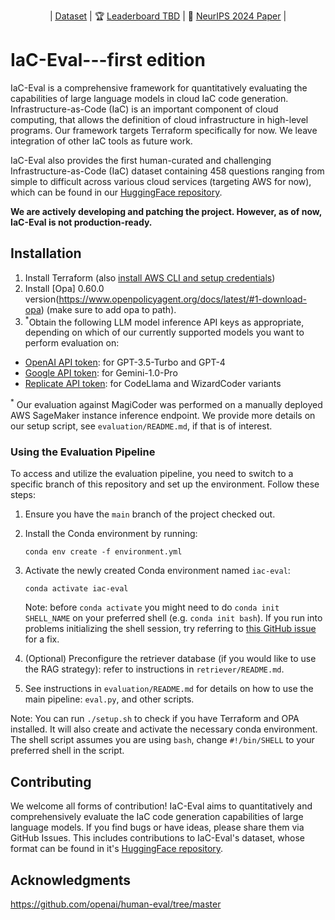 <p align="center">| <a href="https://huggingface.co/datasets/autoiac-project/iac-eval"><u>Dataset</u></a> | 🏆 <a href="https://huggingface.co/datasets/autoiac-project/iac-eval"><u>Leaderboard TBD</u></a> | 📖 <a href="https://www.cs-pk.com/neurips24-iac-eval.pdf"><u>NeurIPS 2024 Paper</u></a> |</p>

# IaC-Eval---first edition

IaC-Eval is a comprehensive framework for quantitatively evaluating the capabilities of large language models in cloud IaC code generation. Infrastructure-as-Code (IaC) is an important component of cloud computing, that allows the definition of cloud infrastructure in high-level programs. Our framework targets Terraform specifically for now. We leave integration of other IaC tools as future work. 

IaC-Eval also provides the first human-curated and challenging Infrastructure-as-Code (IaC) dataset containing 458 questions ranging from simple to difficult across various cloud services (targeting AWS for now), which can be found in our [HuggingFace repository](https://huggingface.co/datasets/autoiac-project/iac-eval).

**We are actively developing and patching the project. However, as of now, IaC-Eval is not production-ready.** 

## Installation

1. Install Terraform (also [install AWS CLI and setup credentials](https://developer.hashicorp.com/terraform/tutorials/aws-get-started/aws-build#prerequisites))
2. Install [Opa] 0.60.0 version(https://www.openpolicyagent.org/docs/latest/#1-download-opa) (make sure to add opa to path).
3. <sup>*</sup>Obtain the following LLM model inference API keys as appropriate, depending on which of our currently supported models you want to perform evaluation on:
- [OpenAI API token](https://platform.openai.com/docs/quickstart/account-setup): for GPT-3.5-Turbo and GPT-4
- [Google API token](https://ai.google.dev/gemini-api/docs/quickstart?lang=python#set-up-api-key): for Gemini-1.0-Pro
- [Replicate API token](https://replicate.com/): for CodeLlama and WizardCoder variants

<sup>*</sup> Our evaluation against MagiCoder was performed on a manually deployed AWS SageMaker instance inference endpoint. We provide more details on our setup script, see `evaluation/README.md`, if that is of interest.  

### Using the Evaluation Pipeline

To access and utilize the evaluation pipeline, you need to switch to a specific branch of this repository and set up the environment. Follow these steps:

1. Ensure you have the `main` branch of the project checked out.

2. Install the Conda environment by running:

   ```shell
   conda env create -f environment.yml
   ```

3. Activate the newly created Conda environment named `iac-eval`:

   ```shell
   conda activate iac-eval
   ```

   Note: before `conda activate` you might need to do `conda init SHELL_NAME` on your preferred shell (e.g. `conda init bash`). If you run into problems initializing the shell session, try referring to [this GitHub issue](https://github.com/conda/conda/issues/13423#issuecomment-2113968807) for a fix.
 
4. (Optional) Preconfigure the retriever database (if you would like to use the RAG strategy): refer to instructions in `retriever/README.md`.

5. See instructions in `evaluation/README.md` for details on how to use the main pipeline: `eval.py`, and other scripts.

Note: You can run `./setup.sh` to check if you have Terraform and OPA installed. It will also create and activate the necessary conda environment. The shell script assumes you are using `bash`, change `#!/bin/SHELL` to your preferred shell in the script.

## Contributing

We welcome all forms of contribution! IaC-Eval aims to quantitatively and comprehensively evaluate the IaC code generation capabilities of large language models. If you find bugs or have ideas, please share them via GitHub Issues. This includes contributions to IaC-Eval's dataset, whose format can be found in it's [HuggingFace repository](https://huggingface.co/datasets/autoiac-project/iac-eval).


## Acknowledgments

<https://github.com/openai/human-eval/tree/master>
